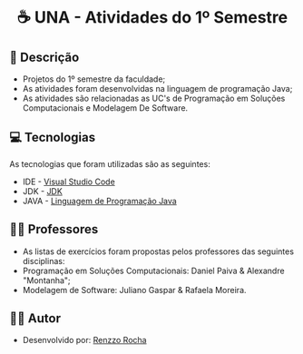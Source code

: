 <h1 align="center"> ☕ UNA - Atividades do 1º Semestre 

<h2 id=descricao> 📜 Descrição</h2>

- Projetos do 1º semestre da faculdade;
- As atividades foram desenvolvidas na linguagem de programação Java;
- As atividades são relacionadas as UC's de Programação em Soluções Computacionais e Modelagem De Software.

<h2 id=tecnologias> 💻 Tecnologias </h2>

As tecnologias que foram utilizadas são as seguintes: 

- IDE - <a href="https://code.visualstudio.com/download">Visual Studio Code</a>
- JDK - <a href= "https://download.oracle.com/java/20/latest/jdk-20_linux-aarch64_bin.tar.gz (sha256)">JDK</a> 
- JAVA - <a href="https://www.java.com/pt-BR/">Linguagem de Programação Java</a>

<h2 id=Professor> 👨‍🏫 Professores </h2>

- As listas de exercícios foram propostas pelos professores das seguintes disciplinas:
- Programação em Soluções Computacionais: Daniel Paiva & Alexandre "Montanha";
- Modelagem de Software: Juliano Gaspar & Rafaela Moreira.

<h2 id=autor> 👨‍🎓 Autor </h2>

- Desenvolvido por: <a href="github.com/renzzorocha" target="_blank">Renzzo Rocha</a>


